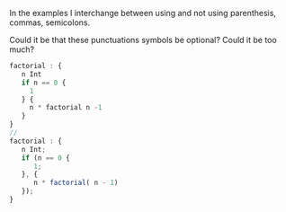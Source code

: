 In the examples I interchange between using and not using parenthesis, commas, semicolons. 

Could it be that these punctuations symbols be optional? Could it be too much?


```js
factorial : {
   n Int
   if n == 0 { 
     1 
   } { 
     n * factorial n -1 
   }
}
//
factorial : {
   n Int;
   if (n == 0 { 
      1; 
   }, { 
      n * factorial( n - 1)  
   });
}
```
